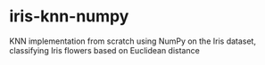 # iris-knn-numpy
KNN implementation from scratch using NumPy on the Iris dataset, classifying Iris flowers based on Euclidean distance
